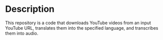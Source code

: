 # Description
This repository is a code that downloads YouTube videos from an input YouTube URL, translates them into the specified language, and transcribes them into audio.